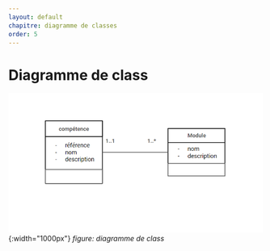 ```yaml
---
layout: default
chapitre: diagramme de classes
order: 5
---
```



# Diagramme de class

![diagramme de classes](./images/diagramme-classes.png){:width="1000px"}
_figure: diagramme de class_

<!-- new slide -->